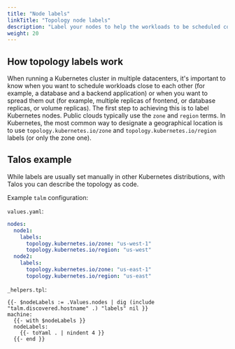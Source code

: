 ```yaml
---
title: "Node labels"
linkTitle: "Topology node labels"
description: "Label your nodes to help the workloads to be scheduled correctly"
weight: 20
---
```


## How topology labels work

When running a Kubernetes cluster in multiple datacenters, it's important to know when you want to schedule workloads
close to each other (for example, a database and a backend application) or when you want to spread them out (for
example, multiple replicas of frontend, or database replicas, or volume replicas). The first step to achieving this is
to label Kubernetes nodes. Public clouds typically use the `zone` and `region` terms. In Kubernetes, the most common way
to designate a geographical location is to use `topology.kubernetes.io/zone` and `topology.kubernetes.io/region`
labels (or only the zone one).

## Talos example

While labels are usually set manually in other Kubernetes distributions, with Talos you can describe the topology as
code.

Example `talm` configuration:

`values.yaml`:

```yaml
nodes:
  node1:
    labels:
      topology.kubernetes.io/zone: "us-west-1"
      topology.kubernetes.io/region: "us-west"
  node2:
    labels:
      topology.kubernetes.io/zone: "us-east-1"
      topology.kubernetes.io/region: "us-east"
```

`_helpers.tpl`:

```helm
{{- $nodeLabels := .Values.nodes | dig (include "talm.discovered.hostname" .) "labels" nil }}
machine:
  {{- with $nodeLabels }}
  nodeLabels:
    {{- toYaml . | nindent 4 }}
  {{- end }}
```
